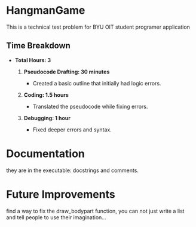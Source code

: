 # HangmanGame
This is a technical test problem for BYU OIT student programer application

## Time Breakdown
- **Total Hours: 3**

  1. **Pseudocode Drafting: 30 minutes**
     - Created a basic outline that initially had logic errors.

  2. **Coding: 1.5 hours**
     - Translated the pseudocode while fixing errors.

  3. **Debugging: 1 hour**
     - Fixed deeper errors and syntax.
    
# Documentation
  they are in the executable: docstrings and comments.

# Future Improvements
  find a way to fix the draw_bodypart function, you can not just write a list and tell people to use their imagination...
